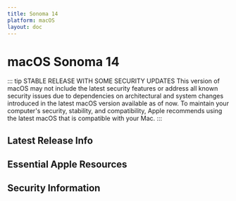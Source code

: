 ```yaml
---
title: Sonoma 14
platform: macOS
layout: doc
---
```


# macOS Sonoma 14 <Badge type="tip" text="Previous Version (N-1)" />

::: tip STABLE RELEASE WITH SOME SECURITY UPDATES
This version of macOS may not include the latest security features or address all known security issues due to dependencies on architectural and system changes introduced in the latest macOS version available as of now. To maintain your computer's security, stability, and compatibility, Apple recommends using the latest macOS that is compatible with your Mac.
::: 


<script setup>
import LatestFeatures from './components/LatestFeatures.vue';
import SecurityInfo from './components/SecurityInfo.vue';

const frontmatter = {
  title: 'Sonoma 14',
  platform: 'macOS',
  stage: 'release',
};
</script>

## Latest Release Info
<LatestFeatures :title="frontmatter.title" :platform="frontmatter.platform" :stage="frontmatter.stage" />

## Essential Apple Resources
<LinksComponent :title="frontmatter.title" :platform="frontmatter.platform" :stage="frontmatter.stage" />

## Security Information
<SecurityInfo :title="frontmatter.title" :platform="frontmatter.platform" :stage="frontmatter.stage" />